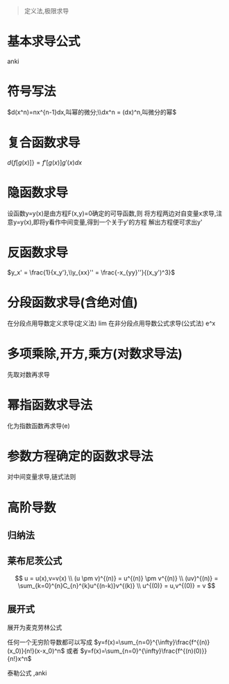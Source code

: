> 定义法,极限求导

# 基本求导公式
anki
# 符号写法
$d(x^n)=nx^{n-1}dx,叫幂的微分;\\dx^n = (dx)^n,叫微分的幂$ 

# 复合函数求导
$d\{f[g(x)]\} = f'[g(x)]g'(x)dx$ 

# 隐函数求导
设函数y=y(x)是由方程F(x,y)=0确定的可导函数,则
将方程两边对自变量x求导,注意y=y(x),即将y看作中间变量,得到一个关于y'的方程
解出方程便可求出y'


# 反函数求导
$y_x' = \frac{1}{x_y'},\\y_{xx}'' = \frac{-x_{yy}''}{(x_y')^3}$

# 分段函数求导(含绝对值)
在分段点用导数定义求导(定义法) lim
在非分段点用导数公式求导(公式法) e^x

# 多项乘除,开方,乘方(对数求导法)
先取对数再求导

# 幂指函数求导法
化为指数函数再求导(e)

# 参数方程确定的函数求导法
对中间变量求导,链式法则

# 高阶导数
## 归纳法

## 莱布尼茨公式
$$ 
u = u(x),v=v(x) \\
(u \pm v)^{(n)} = u^{(n)} \pm v^{(n)} \\
(uv)^{(n)} = \sum_{k=0}^{n}C_{n}^{k}u^{(n-k)}v^{(k)}  \\
u^{(0)} = u,v^{(0)} = v
$$

## 展开式
展开为麦克劳林公式

任何一个无穷阶导数都可以写成
$y=f(x)=\sum_{n=0}^{\infty}\frac{f^{(n)}(x_0)}{n!}(x-x_0)^n$ 
或者
$y=f(x)=\sum_{n=0}^{\infty}\frac{f^{(n)(0)}}{n!}x^n$ 

泰勒公式 ,anki